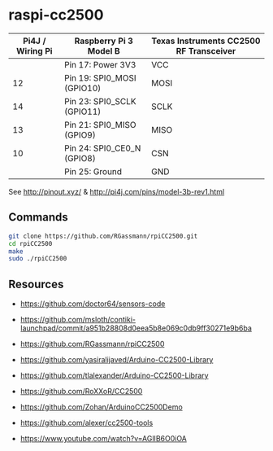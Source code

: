 # raspi-cc2500

Pi4J / Wiring Pi | Raspberry Pi 3 Model B | Texas Instruments CC2500 RF Transceiver 
---------------- | -----------------------|----------------------------------------
|| Pin 17: Power 3V3 | VCC 
12 | Pin 19: SPI0\_MOSI (GPIO10) | MOSI 
14 | Pin 23: SPI0\_SCLK (GPIO11) | SCLK 
13 | Pin 21: SPI0\_MISO (GPIO9) | MISO 
10 | Pin 24: SPI0\_CE0\_N (GPIO8) | CSN 
|| Pin 25: Ground | GND 

See http://pinout.xyz/ & http://pi4j.com/pins/model-3b-rev1.html

## Commands

```bash
git clone https://github.com/RGassmann/rpiCC2500.git
cd rpiCC2500
make
sudo ./rpiCC2500
```

## Resources

  * https://github.com/doctor64/sensors-code

  * https://github.com/msloth/contiki-launchpad/commit/a951b28808d0eea5b8e069c0db9ff30271e9b6ba
  * https://github.com/RGassmann/rpiCC2500
  * https://github.com/yasiralijaved/Arduino-CC2500-Library
  * https://github.com/tlalexander/Arduino-CC2500-Library
  * https://github.com/RoXXoR/CC2500
  * https://github.com/Zohan/ArduinoCC2500Demo
  * https://github.com/alexer/cc2500-tools
  * https://www.youtube.com/watch?v=AGlIB6O0iOA
